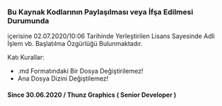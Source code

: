 ### Bu Kaynak Kodlarının Paylaşılması veya İfşa Edilmesi Durumunda

içerisine 02.07.2020/10:06 Tarihinde Yerleştirilen Lisans Sayesinde Adli İşlem vb. Başlatılma Özgürlüğü Bulunmaktadır.

Katı Kurallar:

- .md Formatındaki Bir Dosya Değiştirilemez!
- Ana Dosya Dizini Değiştilemez!

#### Since 30.06.2020 / Thunz Graphics ( Senior Developer )
